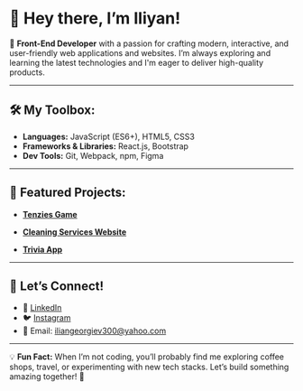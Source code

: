 # 👋 Hey there, I’m Iliyan!

🌟 **Front-End Developer** with a passion for crafting modern, interactive, and user-friendly web applications and websites. I’m always exploring and learning the latest technologies and I'm eager to deliver high-quality products.

---

## 🛠️ My Toolbox:
- **Languages:** JavaScript (ES6+), HTML5, CSS3
- **Frameworks & Libraries:** React.js, Bootstrap
- **Dev Tools:** Git, Webpack, npm, Figma

---

## 📂 Featured Projects:
- [**Tenzies Game**](https://github.com/Iliyan300/Tenzies-Game)
  
- [**Cleaning Services Website**](https://iliyan300.github.io/bulsauber-demo.github.io/)

- [**Trivia App**](https://github.com/Iliyan300/Trivia-App) 

---

## 🤝 Let’s Connect!
- 💼 [LinkedIn](https://www.linkedin.com/in/ilian-georgiev-bb465929b/)
- 🐦 [Instagram](https://www.instagram.com/iliyan.dev/profilecard/?igsh=MXhhMGhtNmZmd3N0bw%3D%3D)
- 📧 Email: iliangeorgiev300@yahoo.com

---

💡 **Fun Fact:** When I’m not coding, you’ll probably find me exploring coffee shops, travel, or experimenting with new tech stacks. Let’s build something amazing together! 🚀

